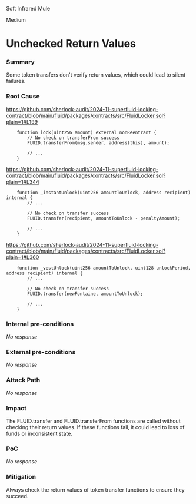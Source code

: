 Soft Infrared Mule

Medium

# Unchecked Return Values

### Summary

Some token transfers don't verify return values, which could lead to silent failures.

### Root Cause

https://github.com/sherlock-audit/2024-11-superfluid-locking-contract/blob/main/fluid/packages/contracts/src/FluidLocker.sol?plain=1#L199
```solidity
    function lock(uint256 amount) external nonReentrant {
        // No check on transferFrom success
        FLUID.transferFrom(msg.sender, address(this), amount);

        // ...
    }
```

https://github.com/sherlock-audit/2024-11-superfluid-locking-contract/blob/main/fluid/packages/contracts/src/FluidLocker.sol?plain=1#L344
```solidity
    function _instantUnlock(uint256 amountToUnlock, address recipient) internal {
        // ...

        // No check on transfer success
        FLUID.transfer(recipient, amountToUnlock - penaltyAmount);

        // ...
    }
```

https://github.com/sherlock-audit/2024-11-superfluid-locking-contract/blob/main/fluid/packages/contracts/src/FluidLocker.sol?plain=1#L360
```solidity
    function _vestUnlock(uint256 amountToUnlock, uint128 unlockPeriod, address recipient) internal {
        // ...

        // No check on transfer success
        FLUID.transfer(newFontaine, amountToUnlock);

        // ...
    }
```


### Internal pre-conditions

_No response_

### External pre-conditions

_No response_

### Attack Path

_No response_

### Impact

The FLUID.transfer and FLUID.transferFrom functions are called without checking their return values. If these functions fail, it could lead to loss of funds or inconsistent state.

### PoC

_No response_

### Mitigation

Always check the return values of token transfer functions to ensure they succeed.